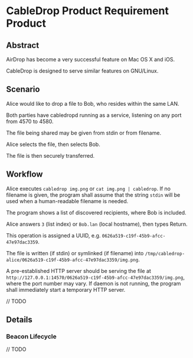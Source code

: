 # CableDrop Product Requirement Product

## Abstract

AirDrop has become a very successful feature on Mac OS X and iOS.

CableDrop is designed to serve similar features on GNU/Linux.

## Scenario

Alice would like to drop a file to Bob, who resides within the same LAN.

Both parties have cabledropd running as a service, listening on any port from 4570 to 4580.

The file being shared may be given from stdin or from filename.

Alice selects the file, then selects Bob.

The file is then securely transferred.

## Workflow

Alice executes `cabledrop img.png` or `cat img.png | cabledrop`. If no filename is given, the program shall assume that the string `stdin` will be used when a human-readable filename is needed.

The program shows a list of discovered recipients, where Bob is included.

Alice answers `3` (list index) or `Bob.lan` (local hostname), then types Return.

This operation is assigned a UUID, e.g. `0626a519-c19f-45b9-afcc-47e97dac3359`.

The file is written (if stdin) or symlinked (if filename) into `/tmp/cabledrop-alice/0626a519-c19f-45b9-afcc-47e97dac3359/img.png`.

A pre-established HTTP server should be serving the file at `http://127.0.0.1:14570/0626a519-c19f-45b9-afcc-47e97dac3359/img.png`, where the port number may vary. If daemon is not running, the program shall immediately start a temporary HTTP server.

// TODO

## Details

### Beacon Lifecycle

// TODO